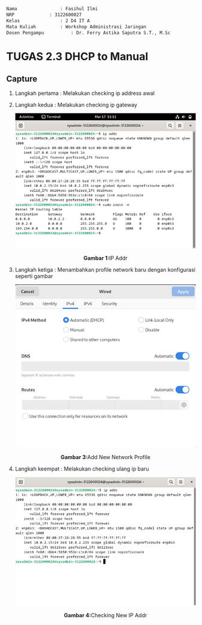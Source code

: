     Nama		        : Fasihul Ilmi
    NRP		        : 3122600027
    Kelas		        : 2 D4 IT A
    Mata Kuliah	        : Workshop Administrasi Jaringan
    Dosen Pengampu	        : Dr. Ferry Astika Saputra S.T., M.Sc

# TUGAS 2.3 DHCP to Manual

## Capture

1. Langkah pertama : Melakukan checking ip address awal
2. Langkah kedua : Melakukan checking ip gateway
    <div align="center">
    <img src="./assets/1.png">
    <p><strong>Gambar 1:</strong>IP Addr</p>
    </div>

3. Langkah ketiga : Menambahkan profile network baru dengan konfigurasi seperti gambar
    <div align="center">
    <img src="./assets/3.png">
    <p><strong>Gambar 3:</strong>Add New Network Profile</p>
    </div>

4. Langkah keempat : Melakukan checking ulang ip baru
    <div align="center">
    <img src="./assets/4.png">
    <p><strong>Gambar 4:</strong>Checking New IP Addr</p>
    </div>
